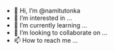- 👋 Hi, I’m @namitutonka
- 👀 I’m interested in ...
- 🌱 I’m currently learning ...
- 💞️ I’m looking to collaborate on ...
- 📫 How to reach me ...

<!---
namitutonka/namitutonka is a ✨ special ✨ repository because its `README.md` (this file) appears on your GitHub profile.
You can click the Preview link to take a look at your changes.
--->
